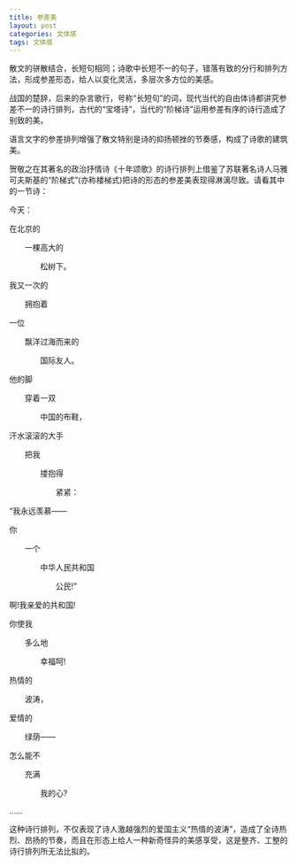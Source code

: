```yaml
---
title: 参差美
layout: post
categories: 文体感
tags: 文体感
---
```


散文的骈散结合，长短句相同；诗歌中长短不一的句子，错落有致的分行和排列方法，形成参差形态，给人以变化灵活，多层次多方位的美感。

战国的楚辞，后来的杂言歌行，号称“长短句”的词，现代当代的自由体诗都讲究参差不一的诗行排列，古代的“宝塔诗”，当代的“阶梯诗”运用参差有序的诗行造成了别致的美。

语言文字的参差排列增强了散文特别是诗的抑扬顿挫的节奏感，构成了诗歌的建筑美。

贺敬之在其著名的政治抒情诗《十年颂歌》的诗行排列上借鉴了苏联著名诗人马雅可夫斯基的“阶梯式”(亦称楼梯式)把诗的形态的参差美表现得淋漓尽致。请看其中的一节诗：

今天：

在北京的

　　一棵高大的

　　　　松树下。

我又一次的

　　拥抱着

一位

　　飘洋过海而来的

　　　　国际友人。

他的脚

　　穿着一双

　　　　中国的布鞋，

汗水滚滚的大手

　　把我

　　　　搂抱得

　　　　　　紧紧：

“我永远羡慕——

你

　　一个

　　　　中华人民共和国

　　　　　　公民!”

啊!我亲爱的共和国!

你使我

　　多么地

　　　　幸福呵!

热情的

　　波涛，

爱情的

　　绿荫——

怎么能不

　　充满

　　　　我的心?

……

这种诗行排列，不仅表现了诗人激越强烈的爱国主义“热情的波涛”，造成了全诗热烈、昂扬的节奏，而且在形态上给人一种新奇怪异的美感享受，这是整齐、工整的诗行排列所无法比拟的。 